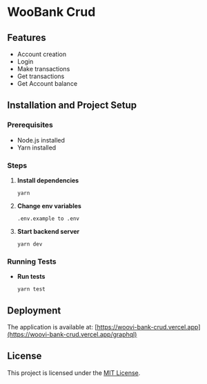 # WooBank Crud

## Features

- Account creation
- Login
- Make transactions
- Get transactions 
- Get Account balance

## Installation and Project Setup

### Prerequisites

- Node.js installed
- Yarn installed

### Steps

1. **Install dependencies**

   ```
   yarn
   ```
2. **Change env variables**
   ```
   .env.example to .env
   ```

3. **Start backend server**
   ```
   yarn dev
   ```

### Running Tests

- **Run tests**

  ```
  yarn test
  ```

## Deployment

The application is available at: [https://woovi-bank-crud.vercel.app](https://woovi-bank-crud.vercel.app/graphql)


## License

This project is licensed under the [MIT License](LICENSE).
